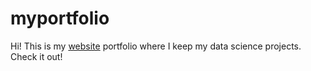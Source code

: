 # myportfolio
Hi! This is my [website](https://raphaelsoliveira.github.io/myportfolio/) portfolio where I keep my data science projects. Check it out!
